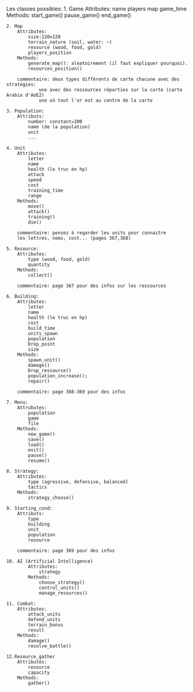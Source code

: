 Les classes possibles:
    1. Game
        Attributes:
            name
            players
            map
            game_time
        Methods:
            start_game()
            pause_game()
            end_game()
    
    2. Map
        Attributes:
            size:120x120
            terrain_nature (soil, water: ~)
            resource (wood, food, gold)
            players_position
        Methods:
            generate_map(): aleatoirement (il faut expliquer pourquoi).
            resources_position()
            
        commentaire: deux types différents de carte chacune avec des stratégies:
                une avec des ressources réparties sur la carte (carte Arabia d'AoE2)
                une où tout l'or est au centre de la carte
    
    3. Population:
        Attributs:
            number: constant=200
            name (de la population)
            unit
            ...
    
    4. Unit
        Attributes:
            letter
            name
            health (le truc en hp)
            attack
            speed
            cost
            training_time
            range
        Methods:
            move()
            attack()
            training()
            die()

        commentaire: pensez à regarder les units pour connaitre 
        les lettres, noms, cost... (pages 367,368)
    
    5. Resource:
        Attributes:
            type (wood, food, gold)
            quantity
        Methods:
            collect()
        
        commentaire: page 367 pour des infos sur les ressources
    
    6. Building:
        Attributes:
            letter
            name
            health (le truc en hp)
            cost
            build_time
            units_spawn
            population
            Drop_point
            size
        Methods:
            spawn_unit()
            damage()
            Drop_ressource()
            population_increase();
            repair()

        commentaire: page 368-369 pour des infos
    
    7. Menu:
        Attrubutes:
            population
            game
            file
        Methods:
            new_game()
            save()
            load()
            exit()
            pause()
            resume()

    8. Strategy:
        Attributes:
            type (agressive, defensive, balanced)
            tactics
        Methods:
            strategy_choose()
        
    9. Starting_cond:
        Attributs:
            type
            building
            unit
            population
            resource
        
        commentaire: page 369 pour des infos
    
    10. AI (Artificial Intelligence)
            Attributes:
                strategy
            Methods:
                choose_strategy()
                control_units()
                manage_resources()

    11. Combat:
        Attributes:
            attack_units
            defend_units
            terrain_bonus
            result
        Methods:
            damage()
            resolve_battle()
    
    12.Resource_gather
        Attributes:
            resource
            capacity
        Methods:
            gather()
